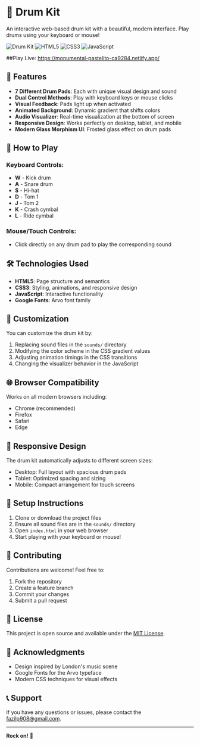 # 🥁 Drum Kit

An interactive web-based drum kit with a beautiful, modern interface. Play drums using your keyboard or mouse!

![Drum Kit](https://img.shields.io/badge/Instrument-Drum%20Kit-orange) 
![HTML5](https://img.shields.io/badge/HTML5-E34F26?logo=html5&logoColor=white) 
![CSS3](https://img.shields.io/badge/CSS3-1572B6?logo=css3&logoColor=white) 
![JavaScript](https://img.shields.io/badge/JavaScript-F7DF1E?logo=javascript&logoColor=black)

##Play Live: https://monumental-pastelito-ca9284.netlify.app/

## 🎵 Features

- **7 Different Drum Pads**: Each with unique visual design and sound
- **Dual Control Methods**: Play with keyboard keys or mouse clicks
- **Visual Feedback**: Pads light up when activated
- **Animated Background**: Dynamic gradient that shifts colors
- **Audio Visualizer**: Real-time visualization at the bottom of screen
- **Responsive Design**: Works perfectly on desktop, tablet, and mobile
- **Modern Glass Morphism UI**: Frosted glass effect on drum pads

## 🎹 How to Play

### Keyboard Controls:
- **W** - Kick drum
- **A** - Snare drum
- **S** - Hi-hat
- **D** - Tom 1
- **J** - Tom 2
- **K** - Crash cymbal
- **L** - Ride cymbal

### Mouse/Touch Controls:
- Click directly on any drum pad to play the corresponding sound

## 🛠️ Technologies Used

- **HTML5**: Page structure and semantics
- **CSS3**: Styling, animations, and responsive design
- **JavaScript**: Interactive functionality
- **Google Fonts**: Arvo font family

## 🎨 Customization

You can customize the drum kit by:

1. Replacing sound files in the `sounds/` directory
2. Modifying the color scheme in the CSS gradient values
3. Adjusting animation timings in the CSS transitions
4. Changing the visualizer behavior in the JavaScript

## 🌐 Browser Compatibility

Works on all modern browsers including:
- Chrome (recommended)
- Firefox
- Safari
- Edge

## 📱 Responsive Design

The drum kit automatically adjusts to different screen sizes:
- Desktop: Full layout with spacious drum pads
- Tablet: Optimized spacing and sizing
- Mobile: Compact arrangement for touch screens

## 🔧 Setup Instructions

1. Clone or download the project files
2. Ensure all sound files are in the `sounds/` directory
3. Open `index.html` in your web browser
4. Start playing with your keyboard or mouse!

## 🤝 Contributing

Contributions are welcome! Feel free to:
1. Fork the repository
2. Create a feature branch
3. Commit your changes
4. Submit a pull request

## 📄 License

This project is open source and available under the [MIT License](LICENSE).

## 🙏 Acknowledgments

- Design inspired by London's music scene
- Google Fonts for the Arvo typeface
- Modern CSS techniques for visual effects

## 📞 Support

If you have any questions or issues, please contact the fazilp908@gmail.com.

---

**Rock on!** 🎸
 
